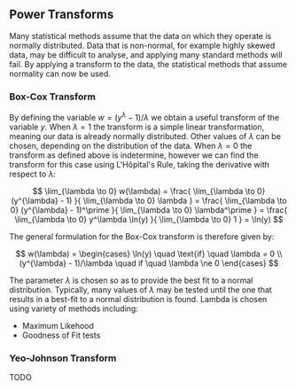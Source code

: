 ## Power Transforms
Many statistical methods assume that the data on which they operate is normally distributed. Data that is non-normal, for example highly skewed data, may be difficult to analyse, and applying many standard methods will fail. By applying a transform to the data, the statistical methods that assume normality can now be used.

### Box-Cox Transform
By defining the variable $w = (y^{\lambda} - 1)/\lambda$ we obtain a useful transform of the variable $y$. When $\lambda = 1$ the transform is a simple linear transformation, meaning our data is already normally distributed. Other values of $\lambda$ can be chosen, depending on the distribution of the data. When $\lambda = 0$ the transform as defined above is indetermine, however we can find the transform for this case using L'Hôpital's Rule, taking the derivative with respect to $\lambda$:

$$
    \lim_{\lambda \to 0} w(\lambda) = \frac{ \lim_{\lambda \to 0} (y^{\lambda} - 1) }{ \lim_{\lambda \to 0} \lambda } = \frac{ \lim_{\lambda \to 0} (y^{\lambda} - 1)^\prime }{ \lim_{\lambda \to 0} \lambda^\prime } = \frac{ \lim_{\lambda \to 0} y^\lambda \ln(y) }{ \lim_{\lambda \to 0} 1 } = \ln(y)
$$

The general formulation for the Box-Cox transform is therefore given by:

$$
    w(\lambda) = \begin{cases} \ln(y) \quad \text{if} \quad \lambda = 0 \\
    (y^{\lambda} - 1)/\lambda \quad if \quad \lambda \ne 0 \end{cases}
$$

The parameter $\lambda$ is chosen so as to provide the best fit to a normal distribution. Typically, many values of $\lambda$ may be tested until the one that results in a best-fit to a normal distribution is found. Lambda is chosen using variety of methods including:

* Maximum Likehood
* Goodness of Fit tests

### Yeo-Johnson Transform
TODO
